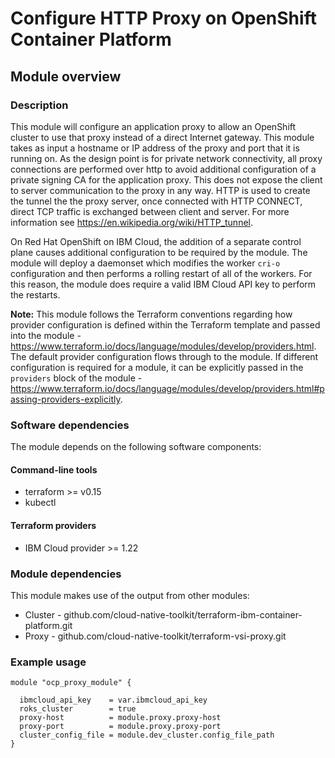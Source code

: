 # Configure HTTP Proxy on OpenShift Container Platform

## Module overview

### Description

This module will configure an application proxy to allow an OpenShift cluster to use that proxy instead of a direct Internet gateway. This module takes as input a hostname or IP address of the proxy and port that it is running on. As the design point is for private network connectivity, all proxy connections are performed over http to avoid additional configuration of a private signing CA for the application proxy. This does not expose the client to server communication to the proxy in any way. HTTP is used to create the tunnel the the proxy server, once connected with HTTP CONNECT, direct TCP traffic is exchanged between client and server. For more information see <https://en.wikipedia.org/wiki/HTTP_tunnel>.

On Red Hat OpenShift on IBM Cloud, the addition of a separate control plane causes additional configuration to be required by the module. The module will deploy a daemonset which modifies the worker `cri-o` configuration and then performs a rolling restart of all of the workers. For this reason, the module does require a valid IBM Cloud API key to perform the restarts.

**Note:** This module follows the Terraform conventions regarding how provider configuration is defined within the Terraform template and passed into the module - <https://www.terraform.io/docs/language/modules/develop/providers.html>. The default provider configuration flows through to the module. If different configuration is required for a module, it can be explicitly passed in the `providers` block of the module - <https://www.terraform.io/docs/language/modules/develop/providers.html#passing-providers-explicitly>.

### Software dependencies

The module depends on the following software components:

#### Command-line tools

- terraform >= v0.15
- kubectl

#### Terraform providers

- IBM Cloud provider >= 1.22

### Module dependencies

This module makes use of the output from other modules:

- Cluster - github.com/cloud-native-toolkit/terraform-ibm-container-platform.git
- Proxy - github.com/cloud-native-toolkit/terraform-vsi-proxy.git

### Example usage

```hcl-terraform
module "ocp_proxy_module" {

  ibmcloud_api_key    = var.ibmcloud_api_key
  roks_cluster        = true
  proxy-host          = module.proxy.proxy-host
  proxy-port          = module.proxy.proxy-port
  cluster_config_file = module.dev_cluster.config_file_path
}
```
